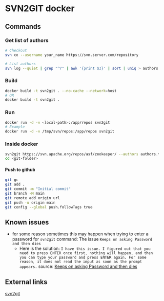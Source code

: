 # SVN2GIT docker

## Commands

### Get list of authors
```BASH
# Checkout
svn co --username your_name https://svn.server.com/repository

# List authors 
svn log --quiet | grep "^r" | awk '{print $3}' | sort | uniq > authors.txt
```

### Build
```BASH
docker build -t svn2git . --no-cache --network=host
# OR
docker build -t svn2git . 

```

### Run
```BASH
docker run -d -v <local-path>:/app/repos svn2git
# Example
docker run -d -v /tmp/svn/repos:/app/repos svn2git

```

### Inside docker
```BASH
svn2git https://svn.apache.org/repos/asf/zookeeper/ --authors authors.txt --verbose
cd <git-folder>

```

#### Push to github 
```BASH
git gc
git add .
git commit -m "Initial commit"
git branch -M main
git remote add origin url
git push -u origin main          
git config --global push.followTags true
```

## Known issues
- for some reason sometimes this may happen when trying to enter a password for `svn2git` command: The issue `Keeps on asking Password and then dies`
  - Here is the solution: `I have this issue. I figured out that you need to press ENTER once first, nothing will happen, and then you can type your password and press ENTER again. For some reason, it does not read the input as soon as the prompt appears.` source: [Keeps on asking Password and then dies](https://github.com/nirvdrum/svn2git/issues/280)
## External links
[svn2git](https://github.com/nirvdrum/svn2git)
